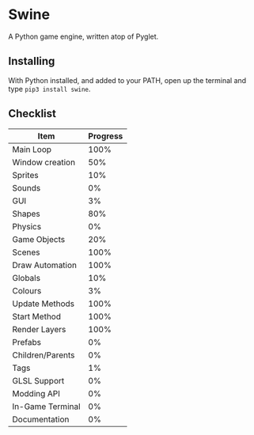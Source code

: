 # Swine
A Python game engine, written atop of Pyglet.

## Installing
With Python installed, and added to your PATH, open up the terminal and type `pip3 install swine`.

## Checklist
| Item | Progress |
| ---- | -------- |
| Main Loop | 100% |
| Window creation | 50% |
| Sprites | 10% |
| Sounds | 0% |
| GUI | 3% |
| Shapes | 80% |
| Physics | 0% |
| Game Objects | 20% |
| Scenes | 100% |
| Draw Automation | 100% |
| Globals | 10% |
| Colours | 3% |
| Update Methods | 100% |
| Start Method | 100% |
| Render Layers | 100% |
| Prefabs | 0% |
| Children/Parents | 0% |
| Tags | 1% |
| GLSL Support | 0% |
| Modding API | 0% |
| In-Game Terminal | 0% |
| Documentation | 0% |
